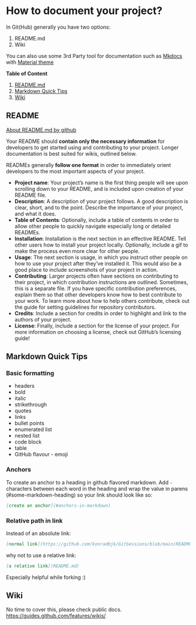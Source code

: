 # How to document your project?
In Git(Hub) generally you have two options:
1. README.md
2. Wiki

You can also use some 3rd Party tool for documentation such as [Mkdocs](https://www.mkdocs.org/) with [Material theme](https://squidfunk.github.io/mkdocs-material/)

**Table of Content**
1. [README.md](#readme)
2. [Markdown Quick Tips](#markdown-quick-tips)
3. [Wiki](#wiki)


## README
[About README.md by github](https://docs.github.com/en/github/creating-cloning-and-archiving-repositories/about-readmes)

Your README should **contain only the necessary information** for developers to get started using and contributing to your project. Longer documentation is best suited for wikis, outlined below.

READMEs generally **follow one format** in order to immediately orient developers to the most important aspects of your project.
- **Project name**: Your project’s name is the first thing people will see upon scrolling down to your README, and is included upon creation of your README file.
- **Description**: A description of your project follows. A good description is clear, short, and to the point. Describe the importance of your project, and what it does.
- **Table of Contents**: Optionally, include a table of contents in order to allow other people to quickly navigate especially long or detailed READMEs.
- **Installation**: Installation is the next section in an effective README. Tell other users how to install your project locally. Optionally, include a gif to make the process even more clear for other people.
- **Usage**: The next section is usage, in which you instruct other people on how to use your project after they’ve installed it. This would also be a good place to include screenshots of your project in action.
- **Contributing**: Larger projects often have sections on contributing to their project, in which contribution instructions are outlined. Sometimes, this is a separate file. If you have specific contribution preferences, explain them so that other developers know how to best contribute to your work. To learn more about how to help others contribute, check out the guide for setting guidelines for repository contributors.
- **Credits**: Include a section for credits in order to highlight and link to the authors of your project.
- **License**: Finally, include a section for the license of your project. For more information on choosing a license, check out GitHub’s licensing guide!

## Markdown Quick Tips
### Basic formatting
- headers
- bold
- italic
- strikethrough
- quotes
- links
- bullet points
- enumerated list
- nested list
- code block
- table
- GitHub flavour - emoji

### Anchors
To create an anchor to a heading in github flavored markdown. Add ```-``` characters between each word in the heading and wrap the value in parens (#some-markdown-heading) so your link should look like so:
```md
[create an anchor](#anchors-in-markdown)
```
### Relative path in link
Instead of an absolute link:
```md
[normal link](https://github.com/konradbjk/GitSessions/blob/main/README.md)
```
why not to use a relative link:
```md
[a relative link](README.md)
```
Especially helpful while forking :)

## Wiki
No time to cover this, please check public docs.
https://guides.github.com/features/wikis/
